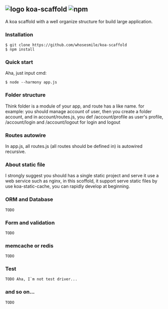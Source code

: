 ## ![logo](https://avatars1.githubusercontent.com/u/1303816?v=2&u=c153ce09f7ba68a3c3eff36d876638a224db35da&s=30) koa-scaffold ![npm](https://badge.fury.io/js/koa-scaffold.png)

A koa scaffold with a well organize structure for build large application.

### Installation
````
$ git clone https://github.com/whosesmile/koa-scaffold
$ npm install
````

### Quick start

Aha, just input cmd:
````
$ node --harmony app.js
````

### Folder structure
Think folder is a module of your app, and route has a like name. for example:
you should manage account of user, then you create a folder account, and in account/routes.js,
you def /account/profile as user's profile, /account/login and /account/logout for login and logout


### Routes autowire
In app.js, all routes.js (all routes should be defined in) is autowired recursive.


### About static file
I strongly suggest you should has a single static project and serve it use a web service such as nginx,
in this scoffold, it support serve static files by use koa-static-cache, you can rapidly develop at beginning.


### ORM and Database
````
TODO
````

### Form and validation
````
TODO
````

### memcache or redis
````
TODO
````


### Test
````
TODO Aha, I`m not test driver...
````

### and so on...
````
TODO
````